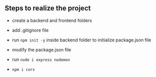 ## Steps to realize the project


- create a backend and frontend folders

- add .gitignore file

- run ```npm init -y``` inside backend folder to initialize package.json file

- modify the package.json file

- run ```node i express nodemon```

- ```npm i cors```